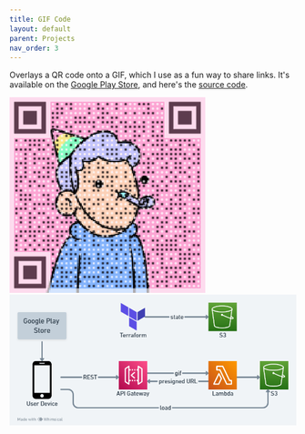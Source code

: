 ```yaml
---
title: GIF Code
layout: default
parent: Projects
nav_order: 3
---
```


Overlays a QR code onto a GIF, which I use as a fun way to share links. It's available on the [Google Play Store], and here's the [source code].

<img src="../assets/images/gif_code01.gif"/>

<img src="../assets/images/gif_code00.png"/>

[Google Play Store]: https://play.google.com/store/apps/details?id=com.gif_code
[source code]: https://github.com/Nick-Sullivan/gif-code
